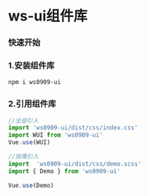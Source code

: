 # ws-ui组件库

### 快速开始

### 1.安装组件库

```bash
npm i ws0909-ui
````

### 2.引用组件库
```javascript
//全部引入
import 'ws0909-ui/dist/css/index.css'
import WUI from 'ws0909-ui'
Vue.use(WUI)

//按需引入
import  'ws0909-ui/dist/css/demo.scss'
import { Demo } from 'ws0909-ui'

Vue.use(Demo)
```
